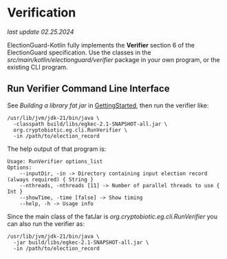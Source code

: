 # Verification

_last update 02.25.2024_

ElectionGuard-Kotlin fully implements the **Verifier** section 6 of the ElectionGuard specification.
Use the classes in the _src/main/kotlin/electionguard/verifier_ package in your own program, 
or the existing CLI program.

## Run Verifier Command Line Interface

See _Building a library fat jar_ in [GettingStarted](GettingStarted.md), then run the verifier like:

```
/usr/lib/jvm/jdk-21/bin/java \
  -classpath build/libs/egkec-2.1-SNAPSHOT-all.jar \
  org.cryptobiotic.eg.cli.RunVerifier \
  -in /path/to/election_record
```

The help output of that program is:

```` 
Usage: RunVerifier options_list
Options: 
    --inputDir, -in -> Directory containing input election record (always required) { String }
    --nthreads, -nthreads [11] -> Number of parallel threads to use { Int }
    --showTime, -time [false] -> Show timing 
    --help, -h -> Usage info
````

Since the main class of the fatJar is _org.cryptobiotic.eg.cli.RunVerifier_ you can also run the verifier as:

```
/usr/lib/jvm/jdk-21/bin/java \
  -jar build/libs/egkec-2.1-SNAPSHOT-all.jar \
  -in /path/to/election_record
```